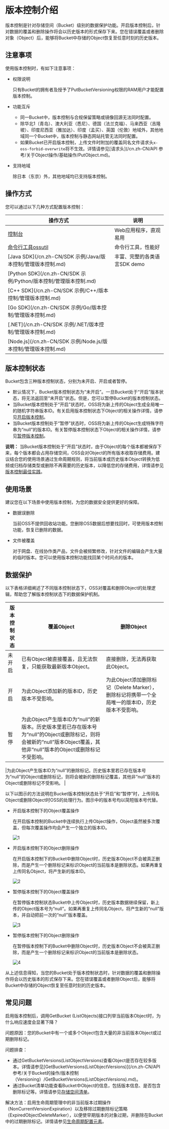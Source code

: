 # 版本控制介绍

版本控制是针对存储空间（Bucket）级别的数据保护功能。开启版本控制后，针对数据的覆盖和删除操作将会以历史版本的形式保存下来。您在错误覆盖或者删除对象（Object）后，能够将Bucket中存储的Object恢复至任意时刻的历史版本。

## 注意事项

使用版本控制时，有如下注意事项：

-   权限说明

    只有Bucket的拥有者及授予了PutBucketVersioning权限的RAM用户才能配置版本控制。

-   功能互斥
    -   同一Bucket中，版本控制与合规保留策略或镜像回源无法同时配置。
    -   除华北1（青岛）、澳大利亚（悉尼）、德国（法兰克福）、马来西亚（吉隆坡）、印度尼西亚（雅加达）、印度（孟买）、英国（伦敦）地域外，其他地域同一个Bucket中，版本控制与静态网站托管无法同时配置。
    -   如果Bucket已开启版本控制，上传文件时附加的覆盖同名文件请求头`x-oss-forbid-overwrite`将不生效。详情请参见[请求头](/cn.zh-CN/API 参考/关于Object操作/基础操作/PutObject.md)。
-   支持地域

    除日本（东京）外，其他地域均已支持版本控制。


## 操作方式

您可以通过以下几种方式配置版本控制：

|操作方式|说明|
|----|--|
|[控制台](/cn.zh-CN/控制台用户指南/存储空间管理/冗余与容错/版本控制.md)|Web应用程序，直观易用|
|[命令行工具ossutil](/cn.zh-CN/常用工具/命令行工具ossutil/常用命令/bucket-versioning.md)|命令行工具，性能好|
|[Java SDK](/cn.zh-CN/SDK 示例/Java/版本控制/管理版本控制.md)|丰富、完整的各类语言SDK demo|
|[Python SDK](/cn.zh-CN/SDK 示例/Python/版本控制/管理版本控制.md)|
|[C++ SDK](/cn.zh-CN/SDK 示例/C++/版本控制/管理版本控制.md)|
|[Go SDK](/cn.zh-CN/SDK 示例/Go/版本控制/管理版本控制.md)|
|[.NET](/cn.zh-CN/SDK 示例/.NET/版本控制/管理版本控制.md)|
|[Node.js](/cn.zh-CN/SDK 示例/Node.js/版本控制/管理版本控制.md)|

## 版本控制状态

Bucket包含三种版本控制状态，分别为未开启、开启或者暂停。

-   默认情况下，Bucket版本控制状态为“未开启”。一旦Bucket处于“开启”版本状态，将无法返回至“未开启”状态。但是，您可以暂停Bucket的版本控制状态。
-   当Bucket版本控制处于“开启”状态时，OSS将为新上传的Object生成全局唯一的随机字符串版本ID。有关启用版本控制状态下Object的相关操作详情，请参见[开启版本控制](/cn.zh-CN/开发指南/数据安全/版本控制/开启版本控制.md)。
-   当Bucket版本控制处于“暂停”状态时，OSS将为新上传的Object生成特殊字符串为“null”的版本ID。有关暂停版本控制状态下Object的相关操作详情，请参见[暂停版本控制](/cn.zh-CN/开发指南/数据安全/版本控制/暂停版本控制.md)。

**说明：** 当Bucket版本控制处于“开启”状态时，由于Object的每个版本都被保存下来，每个版本都会占用存储空间，OSS会对Object的所有版本收取存储费用。建议结合您的使用场景通过生命周期规则，将当前版本或历史版本Object转换为低频或归档存储类型或删除不再需要的历史版本，以降低您的存储费用，详情请参见[版本控制最佳实践](/cn.zh-CN/最佳实践/版本控制最佳实践.md)。

## 使用场景

建议您在以下场景中使用版本控制，为您的数据安全提供更好的保障。

-   数据误删除

    当前OSS不提供回收站功能。您删除OSS数据后想要找回时，可使用版本控制功能，恢复已删除的数据。

-   文件被覆盖

    对于网盘、在线协作类产品，文件会被频繁修改，针对文件的编辑会产生大量的临时版本。您可以使用版本控制功能找回某个时间点的版本。


## 数据保护

以下表格详细阐述了不同版本控制状态下，OSS对覆盖和删除Object的处理逻辑，帮助您了解版本控制状态下的数据保护机制。

|版本控制状态|覆盖Object|删除Object|
|------|--------|--------|
|未开启|已有Object被直接覆盖，且无法恢复，只能获取最新版本Object。|直接删除，无法再获取此Object。|
|开启|为此Object添加新的版本ID，历史版本不受影响。|为此Object添加删除标记（Delete Marker），删除标记将携带一个全局唯一的版本ID，历史版本不受影响。|
|暂停|为此Object产生版本ID为“null”的新版本。历史版本里若已存在版本号为“null”的Object或删除标记，则将会被新的“null”版本Object覆盖，其他非“null”版本的Object或删除标记不受影响。

|为此Object产生版本ID为“null”的删除标记。历史版本里若已存在版本号为“null”的Object或删除标记，则将会被新的删除标记覆盖，其他非“null”版本的Object或删除标记不受影响。 |

以下以图示的方法说明在Bucket版本控制状态处于“开启”和“暂停”时，上传同名Object或删除Object时OSS的处理行为。图示中的版本号均以简短版本号代替。

-   开启版本控制下的Object覆盖操作

    在开启版本控制的Bucket中连续执行上传Object操作，Object虽然被多次覆盖，但每次覆盖操作均会产生一个独立的版本ID。

    ![1](https://static-aliyun-doc.oss-cn-hangzhou.aliyuncs.com/assets/img/zh-CN/9123659951/p143835.png)

-   开启版本控制下的Object删除操作

    在开启版本控制下的Bucket中删除Object时，历史版本Object不会被真正删除，而是产生一个删除标记来标识Object的当前版本是删除状态。如果再重复上传同名Object，将产生新的版本ID。

    ![2](https://static-aliyun-doc.oss-cn-hangzhou.aliyuncs.com/assets/img/zh-CN/9123659951/p143867.png)

-   暂停版本控制下的Object覆盖操作

    在暂停版本控制状态Bucket中上传Object时，历史版本数据继续保留，新上传的Object版本号为“null”。如果再重复上传同名Object，将产生新的“null”版本，并自动把前一次的“null”版本覆盖。

    ![3](https://static-aliyun-doc.oss-cn-hangzhou.aliyuncs.com/assets/img/zh-CN/9123659951/p143879.png)

-   暂停版本控制下的Object删除操作

    在暂停版本控制下的Bucket中删除Object时，历史版本Object不会被真正删除，而是产生一个删除标记来标识Object的当前版本是删除状态。

    ![4](https://static-aliyun-doc.oss-cn-hangzhou.aliyuncs.com/assets/img/zh-CN/9123659951/p143882.png)


从上述信息得知，当您的Bucket处于版本控制状态时，针对数据的覆盖和删除操作将会以历史版本的形式保存下来。您在错误覆盖或者删除Object后，能够将Bucket中存储的Object恢复至任意时刻的历史版本。

## 常见问题

启用版本控制后，调用GetBucket \(ListObjects\)接口列举当前版本Object时，为什么响应速度会显著下降？

问题原因：您的Bucket中有一个或多个Object包含大量的非当前版本Object或过期删除标记。

问题排查：

-   通过GetBucketVersions\(ListObjectVersions\)查看Object是否存在较多版本。详情请参见[GetBucketVersions\(ListObjectVersions\)](/cn.zh-CN/API 参考/关于Bucket的操作/版本控制（Versioning）/GetBucketVersions(ListObjectVersions).md)。
-   通过Bucket清单功能查看Bucket中Object的信息，包括版本信息、是否包含删除标记等。详情请参见[存储空间清单](/cn.zh-CN/开发指南/存储空间（Bucket）/存储空间清单.md)。

解决方法：启用生命周期管理中的非当前版本过期操作（NonCurrentVersionExpiration）以及移除过期删除标记策略（ExpiredObjectDeleteMarker），以便使早期版本的对象过期，并删除在Bucket中的过期删除标记。详情请参见[生命周期配置元素](/cn.zh-CN/开发指南/对象/文件（Object）/文件生命周期/生命周期配置元素.md)。

